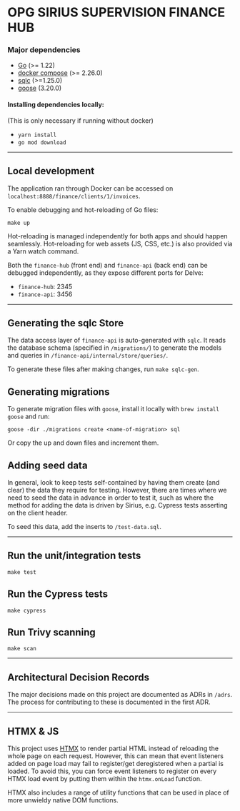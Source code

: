 # OPG SIRIUS SUPERVISION FINANCE HUB

### Major dependencies

- [Go](https://golang.org/) (>= 1.22)
- [docker compose](https://docs.docker.com/compose/install/) (>= 2.26.0)
- [sqlc](https://github.com/sqlc-dev/sqlc?tab=readme-ov-file) (>=1.25.0)
- [goose](https://github.com/pressly/goose) (3.20.0)

#### Installing dependencies locally:
(This is only necessary if running without docker)

- `yarn install`
- `go mod download`
---

## Local development

The application ran through Docker can be accessed on `localhost:8888/finance/clients/1/invoices`.

To enable debugging and hot-reloading of Go files:

`make up`

Hot-reloading is managed independently for both apps and should happen seamlessly. Hot-reloading for web assets (JS, CSS, etc.)
is also provided via a Yarn watch command.

Both the `finance-hub` (front end) and `finance-api` (back end) can be debugged independently, as they expose different
ports for Delve:

* `finance-hub`: 2345
* `finance-api`: 3456

-----
## Generating the sqlc Store

The data access layer of `finance-api` is auto-generated with `sqlc`. It reads the database schema (specified in `/migrations/`)
to generate the models and queries in `/finance-api/internal/store/queries/`.

To generate these files after making changes, run `make sqlc-gen`.

## Generating migrations

To generate migration files with `goose`, install it locally with `brew install goose` and run:

`goose -dir ./migrations create <name-of-migration> sql`

Or copy the up and down files and increment them.

## Adding seed data

In general, look to keep tests self-contained by having them create (and clear) the data they require for testing. However,
there are times where we need to seed the data in advance in order to test it, such as where the method for adding the 
data is driven by Sirius, e.g. Cypress tests asserting on the client header.

To seed this data, add the inserts to `/test-data.sql`.

-----
## Run the unit/integration tests

`make test`

## Run the Cypress tests

`make cypress`

## Run Trivy scanning

`make scan`

-----
## Architectural Decision Records

The major decisions made on this project are documented as ADRs in `/adrs`. The process for contributing to these is documented
in the first ADR.

-----
## HTMX & JS

This project uses [HTMX](https://htmx.org/) to render partial HTML instead of reloading the whole page on each request. However, this can 
mean that event listeners added on page load may fail to register/get deregistered when a partial is loaded. To avoid this,
you can force event listeners to register on every HTMX load event by putting them within the `htmx.onLoad` function.

HTMX also includes a range of utility functions that can be used in place of more unwieldy native DOM functions.
